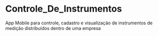 # Controle_De_Instrumentos
App Mobile para controle, cadastro e visualização de instrumentos de medição distribuídos dentro de uma empresa
